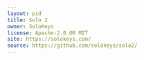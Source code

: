 ```yaml
---
layout: pid
title: Solo 2
owner: SoloKeys
license: Apache-2.0 OR MIT
site: https://solokeys.com/
source: https://github.com/solokeys/solo2/
---
```

